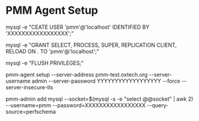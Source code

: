 # PMM Agent Setup

mysql -e "CEATE USER 'pmm'@'localhost' IDENTIFIED BY 'XXXXXXXXXXXXXXXXX';"

mysql -e "GRANT SELECT, PROCESS, SUPER, REPLICATION CLIENT, RELOAD ON *.* TO 'pmm'@'localhost';"

mysql -e "FLUSH PRIVILEGES;"

pmm-agent setup --server-address pmm-test.oxtech.org --server-username admin --server-password YYYYYYYYYYYYYYYYYY --force --server-insecure-tls

pmm-admin add mysql --socket=$(mysql -s -e "select @@socket" | awk 2) --username=pmm --password=XXXXXXXXXXXXXXXXX --query-source=perfschema
